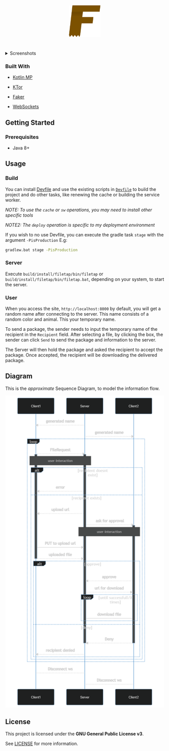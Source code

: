 <h1 align="center">
    <img src="src/commonMain/resources/F.svg" alt="Logo" width="100" height="100">
</h1>
<br />

<details>
<summary>Screenshots</summary>
<br>

|                                  Desktop                                |                                 Mobile PWA                                  |
| :-------------------------------------------------------------------------: | :-------------------------------------------------------------------------: |
| <img src="https://i.imgur.com/QKwk4lp.png)" title="Home Page" width="100%"> | <img src="https://i.imgur.com/u2KQZHi.png" title="Login Page" width="100%"> |

</details>

### Built With

 - [Kotlin MP](https://kotlinlang.org/docs/multiplatform.html)
 - [KTor](https://github.com/ktorio/ktor)
 - [Faker](https://github.com/serpro69/kotlin-faker)

 - [WebSockets](https://developer.mozilla.org/en-US/docs/Web/API/WebSockets_API)

## Getting Started

### Prerequisites

 - Java 8+

## Usage

### Build

You can install [Devfile](https://github.com/Sett17/Devfile) and use the existing scripts in [`Devfile`](/Devfile) 
to build the project and do other tasks, like renewing the cache or building the service worker.

*NOTE: To use the `cache` or `sw` operations, you may need to install other specific tools*

*NOTE2: The `deploy` operation is specific to my deployment environment*

If you wish to no use Devfile, you can execute the gradle task `stage` with the argument `-PisProduction` E.g:
```bash
gradlew.bat stage -PisProduction
```

### Server

Execute `build/install/filetap/bin/filetap` or `build/install/filetap/bin/filetap.bat`, depending on your system, to start the server.

### User

When you access the site, `http://localhost:8000` by default, you will get a random name after connecting to the server.
This name consists of a random color and animal. This your temporary name.

To send a package, the sender needs to input the temporary name of the recipient in the `Recipient` field.
After selecting a file, by clicking the box, the sender can click `Send` to send the package and information to the server.

The Server will then hold the package and asked the recipient to accept the package. Once accepted, the recipient will be downloading the delivered package.

## Diagram

This is the *approximate* Sequence Diagram, to model the information flow.

![mermaid](mermaid-diagram-20220427140832.png)

## License

This project is licensed under the **GNU General Public License v3**.

See [LICENSE](LICENSE) for more information.
